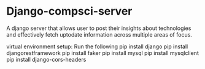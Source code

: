 # Django-compsci-server

A django server that allows user to post their insights about technologies and effectively fetch uptodate information across multiple areas of focus.

virtual environment setup: Run the following
pip install django
pip install djangorestframework
pip install faker
pip install mysql
pip install mysqlclient
pip install django-cors-headers
